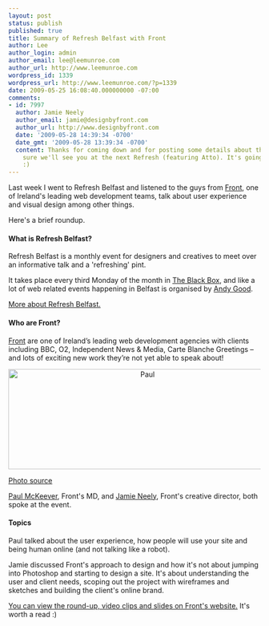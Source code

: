 ```yaml
---
layout: post
status: publish
published: true
title: Summary of Refresh Belfast with Front
author: Lee
author_login: admin
author_email: lee@leemunroe.com
author_url: http://www.leemunroe.com
wordpress_id: 1339
wordpress_url: http://www.leemunroe.com/?p=1339
date: 2009-05-25 16:08:40.000000000 -07:00
comments:
- id: 7997
  author: Jamie Neely
  author_email: jamie@designbyfront.com
  author_url: http://www.designbyfront.com
  date: '2009-05-28 14:39:34 -0700'
  date_gmt: '2009-05-28 13:39:34 -0700'
  content: Thanks for coming down and for posting some details about the event. I'm
    sure we'll see you at the next Refresh (featuring Atto). It's going to be interesting
    :)
---
```

Last week I went to Refresh Belfast and listened to the guys from <a href="http://www.designbyfront.com">Front</a>, one of Ireland's leading web development teams, talk about user experience and visual design among other things.

Here's a brief roundup.

<!--more-->

<h4>What is Refresh Belfast?</h4>

Refresh Belfast is a monthly event for designers and creatives to meet over an informative talk and a 'refreshing' pint.

It takes place every third Monday of the month in <a href="http://lookaly.com/belfast/black-box/">The Black Box</a>, and like a lot of web related events happening in Belfast is organised by <a href="http://goodonpaper.org/">Andy Good</a>.

<a href="http://refreshbelfast.org/">More about Refresh Belfast.</a>

<h4>Who are Front?</h4>

<a href="http://designbyfront.com/">Front</a> are one of Ireland’s leading web development agencies with clients including BBC, O2, Independent News & Media, Carte Blanche Greetings – and lots of exciting new work they’re not yet able to speak about! 

<div style="text-align:center;"><img src="http://www.leemunroe.com/wp-content/uploads/paul.jpg" alt="Paul" border="0" width="540" height="200" /></div>

<a href="http://www.flickr.com/photos/designbyfront/">Photo source</a>

<a href="http://twitter.com/paulmckeever">Paul McKeever</a>, Front's MD, and <a href="http://twitter.com/jamneely">Jamie Neely</a>, Front's creative director, both spoke at the event.

<h4>Topics</h4>

Paul talked about the user experience, how people will use your site and being human online (and not talking like a robot). 

Jamie discussed Front's approach to design and how it's not about jumping into Photoshop and starting to design a site. It's about understanding the user and client needs, scoping out the project with wireframes and sketches and building the client's online brand.

<a href="http://www.designbyfront.com/workinprogress/article/event_summary_refresh_belfast_may_2009">You can view the round-up, video clips and slides on Front's website.</a> It's worth a read :)
